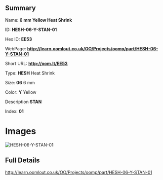 

## Summary
 
Name: __6 mm Yellow Heat Shrink__

ID: __HESH-06-Y-STAN-01__

Hex ID: __EE53__

WebPage: __http://learn.oomlout.co.uk/OO/Projects/oomp/part/HESH-06-Y-STAN-01__

Short URL: __http://oom.lt/EE53__


Type: __HESH__ Heat Shrink 

Size: __06__ 6 mm 

Color: __Y__ Yellow 

Description __STAN__  

Index: __01__


# Images
![HESH-06-Y-STAN-01](http://oomlout.com/oomp-gen/parts/HESH-06-Y-STAN-01/HESH-06-Y-STAN-01_420.jpg)



## Full Details

 http://learn.oomlout.co.uk/OO/Projects/oomp/part/HESH-06-Y-STAN-01














